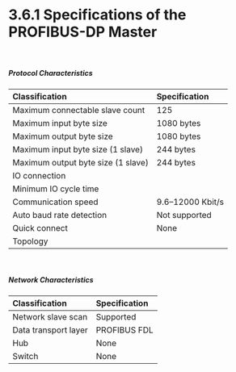 ﻿# 3.6.1 Specifications of the PROFIBUS-DP Master

<br>

##### Protocol Characteristics

| **Classification**                       | **Specification**                  |
| :---                           | :---                     |
| Maximum connectable slave count        | 125                      |
| Maximum input byte size             | 1080 bytes                |
| Maximum output byte size             | 1080 bytes                |
| Maximum input byte size (1 slave) | 244 bytes                 |
| Maximum output byte size (1 slave) | 244 bytes                 |
| IO connection                         |                           |
| Minimum IO cycle time              |                           |
| Communication speed                       | 9.6–12000 Kbit/s        |
| Auto baud rate detection        | Not supported                    |
| Quick connect                   | None                 |
| Topology                        |                          |



<br>

##### Network Characteristics

| **Classification**                       | **Specification**                   |
| :---                           | :---                      |
| Network slave scan             | Supported                      |
| Data transport layer           | PROFIBUS FDL              |
| Hub                            | None                  |
| Switch                         | None                  |
